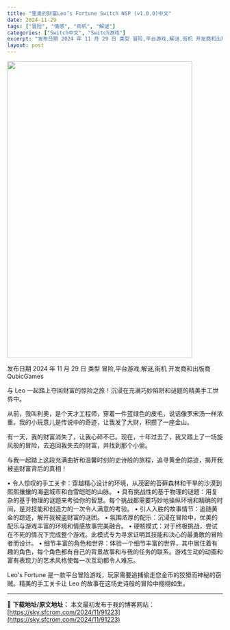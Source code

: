 ```yaml
---
title: "里奥的财富Leo’s Fortune Switch NSP (v1.0.0)中文"
date: 2024-11-29
tags: ["冒险", "情感", "街机", "解谜"]
categories: ["Switch中文", "Switch游戏"]
excerpt: "发布日期 2024 年 11 月 29 日 类型 冒险,平台游戏,解谜,街机 开发商和出版商 QubicGames 与 Leo 一起踏上夺回财富的惊险之旅！沉浸在充满巧妙陷阱和谜题的精美手工世界中。 从前，我叫利奥，是个天才工程师，穿着一件蓝绿色的皮毛，说话像罗宋汤一样浓重。我的小玩意儿是传说中的奇&hellip;"
layout: post
---
```


<img class="aligncenter size-full wp-image-91224" src="https://sky.sfcrom.com/wp-content/uploads/2024/11/2024112914022160.webp" alt="" width="432" height="692" />

发布日期 2024 年 11 月 29 日
类型 冒险,平台游戏,解谜,街机
开发商和出版商 QubicGames

与 Leo 一起踏上夺回财富的惊险之旅！沉浸在充满巧妙陷阱和谜题的精美手工世界中。

从前，我叫利奥，是个天才工程师，穿着一件蓝绿色的皮毛，说话像罗宋汤一样浓重。我的小玩意儿是传说中的奇迹，让我发了大财，积攒了一座金山。

有一天，我的财富消失了，让我心碎不已。现在，十年过去了，我又踏上了一场旋风般的冒险，去追回我失去的财富，并找到那个小偷。

与我一起踏上这段充满曲折和温馨时刻的史诗般的旅程，追寻黄金的踪迹，揭开我被盗财富背后的真相！

• 令人惊叹的手工关卡：穿越精心设计的环境，从茂密的苔藓森林和干旱的沙漠到熙熙攘攘的海盗城市和白雪皑皑的山脉。
• 具有挑战性的基于物理的谜题：用复杂的基于物理的谜题来考验你的智慧。每个挑战都需要巧妙地操纵环境和精确的时间，是对技能和创造力的一次令人满意的考验。
• 引人入胜的故事情节：追随黄金的踪迹，解开我被盗财富的谜团。
• 氛围浓厚的配乐：沉浸在冒险中，优美的配乐与游戏丰富的环境和情感故事完美融合。
• 硬核模式：对于终极挑战，尝试在不死的情况下完成整个游戏。此模式专为寻求证明其技能和决心的最勇敢的冒险者而设计。
• 细节丰富的角色和世界：体验一个细节丰富的世界，其中居住着有趣的角色，每个角色都有自己的背景故事和与我的任务的联系。游戏生动的动画和富有表现力的艺术风格使每一次互动都令人难忘。

Leo's Fortune 是一款平台冒险游戏，玩家需要追捕偷走您金币的狡猾而神秘的窃贼。精美的手工关卡让 Leo 的故事在这场史诗般的冒险中栩栩如生。

---
📖 **下载地址/原文地址：** 本文最初发布于我的博客网站：[https://sky.sfcrom.com/2024/11/91223](https://sky.sfcrom.com/2024/11/91223)
